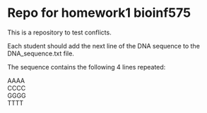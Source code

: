 # Repo for homework1 bioinf575

This is a repository to test conflicts.

Each student should add the next line of the DNA sequence to the DNA_sequence.txt file.

The sequence contains the following 4 lines repeated:<br>

AAAA     
CCCC    
GGGG    
TTTT    

